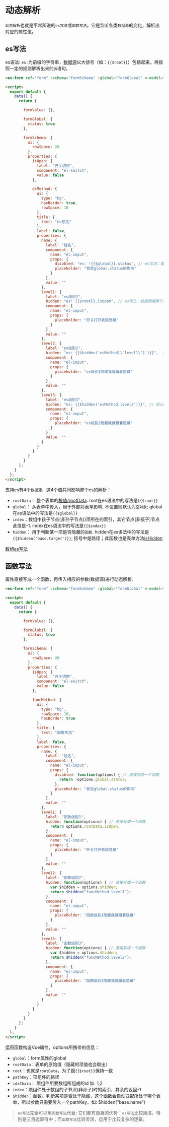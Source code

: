 # 动态解析
`动态解析`也就是平常所说的`es写法`或`函数写法`。它是监听各类`数据源`的变化，解析出对应的属性值。

## es写法
es语法: `es:`为前缀的字符串，[数据源](./explain.md#es语法)以大括号（如：<span v-pre>`{{$root}}`</span>）包括起来，再按照一定的规则解析出来的js语句。

<ClientOnly>
  <demo-block :canOperate="true">

  ```html
  <es-form ref="form" :schema="formSchema" :global="formGlobal" v-model="formValue"></es-form>

  <script>
    export default {
      data() {
        return {

          formValue: {},

          formGlobal: {
            status: true
          },

          formSchema: {
            ui: {
              rowSpace: 20
            },
            properties: {
              isOpen: {
                label: "开关切换",
                component: "el-switch",
                value: false
              },

              esMethod: {
                ui: {
                  type: "bg",
                  hasBorder: true,
                  rowSpace: 10
                },
                title: {
                  text: "es写法"
                },
                label: false,
                properties: {
                  name: {
                    label: "姓名",
                    component: {
                      name: "el-input",
                      props: {
                        disabled: "es: !{{$global}}.status", // es写法：数据源用两个大括号包住
                        placeholder: "我受global.status的影响"
                      }
                    },
                    value: ""
                  },
                  level1: {
                    label: "es级别1",
                    hidden: "es: {{$root}}.isOpen", // es写法：数据源用两个大括号包住
                    component: {
                      name: "el-input",
                      props: {
                        placeholder: "开关打开我就隐藏"
                      }
                    },
                    value: ""
                  },
                  level2: {
                    label: "es级别2",
                    hidden: "es: {{$hidden('esMethod[\"level1\"]')}}",  // $hidden是一个函数
                    component: {
                      name: "el-input",
                      props: {
                        placeholder: "es级别1隐藏我就跟着隐藏"
                      }
                    },
                    value: ""
                  },
                  level3: {
                    label: "es级别3",
                    hidden: "es: {{$hidden('esMethod.level2')}}", // $hidden是一个函数
                    component: {
                      name: "el-input",
                      props: {
                        placeholder: "es级别2隐藏我就跟着隐藏"
                      }
                    },
                    value: ""
                  }
                }
              }
            }
          }
        };
      }
    };
  </script>
  ```
  </demo-block>
</ClientOnly>

支持es有4个`数据源`，这4个值共同影响整个es的解析：
- `rootData`： 整个表单的[根值/rootData](./explain.md#根值). root在es语法中的写法是<span v-pre>`{{$root}}`</span>
- `global`： 从表单中传入，用于外部对表单影响, 不设置则默认为`空对象`; global在es语法中的写法是<span v-pre>`{{$global}}`</span>
- `index`：数组中孩子节点(非孙子节点))项所在的索引，其它节点(非孩子)节点此值是-1. index在es语法中的写法是<span v-pre>`{{$index}}`</span>
- `hidden`： 用于判断某一项是否隐藏的`函数`. hidden在es语法中的写法是<span v-pre>`{{$hidden('base.target')}}`</span>; 括号中是路径；此函数也是表单方法[isHidden](./form.md#表单方法)

[数组es写法](./array.md#数组es写法)

## 函数写法
属性直接写成一个函数，再传入相应的参数(数据源)进行动态解析. 

<ClientOnly>
  <demo-block>

  ```html
  <es-form ref="form" :schema="formSchema" :global="formGlobal" v-model="formValue"></es-form>

  <script>
    export default {
      data() {
        return {

          formValue: {},

          formGlobal: {
            status: true
          },

          formSchema: {
            ui: {
              rowSpace: 20
            },
            properties: {
              isOpen: {
                label: "开关切换",
                component: "el-switch",
                value: false
              },

              funcMethod: {
                ui: {
                  type: "bg",
                  rowSpace: 10,
                  hasBorder: true
                },
                title: {
                  text: "函数写法"
                },
                label: false,
                properties: {
                  name: {
                    label: "姓名",
                    component: {
                      name: "el-input",
                      props: {
                        disabled: function(options) { // 直接写成一个函数
                          return !options.global.status;
                        },
                        placeholder: "我受global.status的影响"
                      }
                    },
                    value: ""
                  },
                  level1: {
                    label: "函数级别1",
                    hidden: function(options) { // 直接写成一个函数
                      return options.rootData.isOpen;
                    },
                    component: {
                      name: "el-input",
                      props: {
                        placeholder: "开关打开我就隐藏"
                      }
                    },
                    value: ""
                  },
                  level2: {
                    label: "函数级别2",
                    hidden: function(options) { // 直接写成一个函数
                      var $hidden = options.$hidden;
                      return $hidden("funcMethod.level1");
                    },
                    component: {
                      name: "el-input",
                      props: {
                        placeholder: "函数级别1隐藏我就跟着隐藏"
                      }
                    },
                    value: ""
                  },
                  level3: {
                    label: "函数级别3",
                    hidden: function(options) { // 直接写成一个函数
                      var $hidden = options.$hidden;
                      return $hidden("funcMethod.level2");
                    },
                    component: {
                      name: "el-input",
                      props: {
                        placeholder: "函数级别2隐藏我就跟着隐藏"
                      }
                    },
                    value: ""
                  }
                }
              }
            }
          }
        };
      }
    };
  </script>
  ```
  </demo-block>
</ClientOnly>

运用函数构造Vue属性，options所携带的信息：
- `global`：form属性的global
- `rootData`：表单的原始值（隐藏的项值也会取出）
- `root`<Badge text="1.7.0"/>：也就是`rootData`，为了跟<span v-pre>`{{$root}}`</span>保持一致
- `pathKey`：项组件的路径
- `idxChain`： 项组件所要数组所组成的id 如: 1,2
- `index`：项组件处于数组的子节点(非孙子)时的索引，其余的返回-1
- `$hidden`：函数。判断某项是否处于隐藏，这个函数会自动匹配所处于哪个表单，所以参数只需要传入一个pathKey。如: $hidden("base.name")

> `es写法`完全可以用`函数写法`代替; 它们都有自身的优势：`es写法`比较简洁，特别是三目运算符中；而`函数写法`比较灵活，运用于比较复杂的逻辑。


